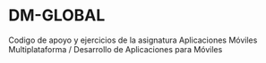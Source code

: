 # DM-GLOBAL
Codigo de apoyo y ejercicios de la asignatura Aplicaciones Móviles Multiplataforma / Desarrollo de Aplicaciones para Móviles
